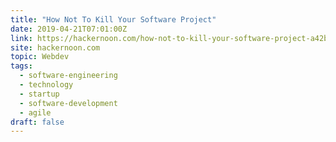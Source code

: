 ```yaml
---
title: "How Not To Kill Your Software Project"
date: 2019-04-21T07:01:00Z
link: https://hackernoon.com/how-not-to-kill-your-software-project-a42b8ca1ae86?source=rss----3a8144eabfe3---4
site: hackernoon.com
topic: Webdev
tags:
  - software-engineering
  - technology
  - startup
  - software-development
  - agile
draft: false
---
```

